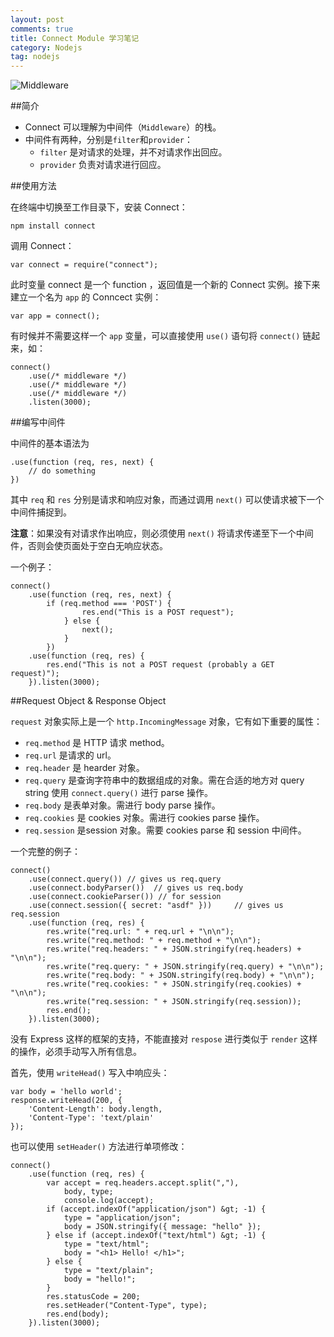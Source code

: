 ```yaml
---
layout: post
comments: true
title: Connect Module 学习笔记
category: Nodejs
tag: nodejs
---
```


![Middleware](http://mforever78.qiniudn.com/middleware.jpg "Connect Middleware")

##简介

- Connect 可以理解为中间件（`Middleware`）的栈。
- 中间件有两种，分别是`filter`和`provider`：
	- `filter` 是对请求的处理，并不对请求作出回应。
	- `provider` 负责对请求进行回应。

##使用方法

在终端中切换至工作目录下，安装 Connect：
	
	npm install connect

调用 Connect：	

	var connect = require("connect");
	
此时变量 connect 是一个 function ，返回值是一个新的 Connect 实例。接下来建立一个名为 `app` 的 Conncect 实例：

	var app = connect();

有时候并不需要这样一个 `app` 变量，可以直接使用 `use()` 语句将 `connect()` 链起来，如：

	connect()
		.use(/* middleware */)
		.use(/* middleware */)
		.use(/* middleware */)
		.listen(3000);
		
##编写中间件

中间件的基本语法为

	.use(function (req, res, next) {
		// do something	})
	
其中 `req` 和 `res` 分别是请求和响应对象，而通过调用 `next()` 可以使请求被下一个中间件捕捉到。

**注意**：如果没有对请求作出响应，则必须使用 `next()` 将请求传递至下一个中间件，否则会使页面处于空白无响应状态。

一个例子：

    connect()
        .use(function (req, res, next) {
        	if (req.method === 'POST') {
                    res.end("This is a POST request");
                } else {
                    next();
                }
            })
        .use(function (req, res) {
            res.end("This is not a POST request (probably a GET request)");
        }).listen(3000);
        
##Request Object & Response Object

`request` 对象实际上是一个 `http.IncomingMessage` 对象，它有如下重要的属性：

- `req.method` 是 HTTP 请求 method。
- `req.url` 是请求的 url。
- `req.header` 是 hearder 对象。
- `req.query` 是查询字符串中的数据组成的对象。需在合适的地方对 query string 使用 `connect.query()` 进行 parse 操作。
- `req.body` 是表单对象。需进行 body parse 操作。
- `req.cookies` 是 cookies 对象。需进行 cookies parse 操作。
- `req.session` 是session 对象。需要 cookies parse 和 session 中间件。

一个完整的例子：

    connect()
        .use(connect.query()) // gives us req.query
        .use(connect.bodyParser())  // gives us req.body
        .use(connect.cookieParser()) // for session
        .use(connect.session({ secret: "asdf" }))     // gives us req.session
        .use(function (req, res) {
            res.write("req.url: " + req.url + "\n\n");
            res.write("req.method: " + req.method + "\n\n");
            res.write("req.headers: " + JSON.stringify(req.headers) + "\n\n");
            res.write("req.query: " + JSON.stringify(req.query) + "\n\n");
            res.write("req.body: " + JSON.stringify(req.body) + "\n\n");
            res.write("req.cookies: " + JSON.stringify(req.cookies) + "\n\n");
            res.write("req.session: " + JSON.stringify(req.session));
            res.end();
        }).listen(3000);
        
没有 Express 这样的框架的支持，不能直接对 `respose` 进行类似于 `render` 这样的操作，必须手动写入所有信息。

首先，使用 `writeHead()` 写入中响应头：

    var body = 'hello world';
    response.writeHead(200, {
        'Content-Length': body.length,
        'Content-Type': 'text/plain'
    });
    
也可以使用 `setHeader()` 方法进行单项修改：

    connect()
        .use(function (req, res) {
            var accept = req.headers.accept.split(","),
                body, type;
                console.log(accept);
            if (accept.indexOf("application/json") &gt; -1) {
                type = "application/json";
                body = JSON.stringify({ message: "hello" });
            } else if (accept.indexOf("text/html") &gt; -1) {
                type = "text/html";
                body = "<h1> Hello! </h1>";
            } else {
                type = "text/plain";
                body = "hello!";
            }
            res.statusCode = 200;
            res.setHeader("Content-Type", type);
            res.end(body);
        }).listen(3000);
        
